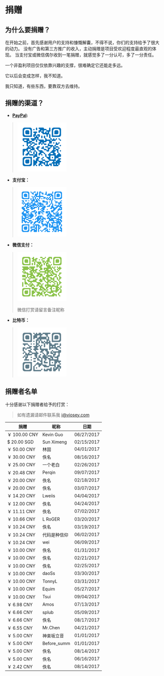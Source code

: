 # 捐赠

## 为什么要捐赠？

在开始之前，首先感谢用户的支持和慷慨解囊，不得不说，你们的支持给予了很大的动力。
没有广告和第三方推广的收入，主动捐赠是项目受欢迎程度最直观的体现。
当支付宝或微信偶尔收到一笔捐赠，就感觉多了一分认可，多了一分责任。

一个非盈利项目仅仅依靠兴趣的支撑，很难确定它还能走多远。

它以后会变成怎样，我不知道。

我只知道，有些东西，要靠双方去维持。

## 捐赠的渠道？

- **[PayPal](https://www.paypal.me/VioseyH/2.89):**
><img src="/docs/static/img/QRcode/PayPal.png" width="160px" height="160px">
- **支付宝：**
><img src="/docs/static/img/QRcode/AliPay.png" width="160px" height="160px">
- **微信支付：**
><img src="/docs/static/img/QRcode/WeChan.png" width="160px" height="160px">
>
>微信打赏请留言备注昵称
- **比特币：**
><img src="/docs/static/img/QRcode/BTC.png" width="160px" height="160px">

## 捐赠者名单

十分感谢以下捐赠者给予的打赏：
>如有遗漏请邮件联系我 [i@viosey.com](mailto:i@viosey.com)

| 捐赠 | 昵称 | 日期 |
| ---- | --- | ---- |
| ￥ 100.00 CNY | Kevin Guo | 06/27/2017 |
| $ 20.00 SGD | Sun Ximeng | 02/15/2017 |
| ￥ 50.00 CNY | 林固 | 04/01/2017 |
| ￥ 30.00 CNY | 佚名 | 08/16/2017 |
| ￥ 25.00 CNY | 一个老白 | 02/26/2017 |
| ￥ 20.48 CNY | Perqin | 09/07/2017 |
| ￥ 20.00 CNY | 佚名 | 02/18/2017 |
| ￥ 20.00 CNY | 佚名 | 03/07/2017 |
| ￥ 14.20 CNY | Lweiis | 04/04/2017 |
| ￥ 12.00 CNY | 佚名 | 04/24/2017 |
| ￥ 11.11 CNY | 佚名 | 07/02/2017 |
| ￥ 10.66 CNY | L RoGER | 03/20/2017 |
| ￥ 10.24 CNY | 佚名 | 03/19/2017 |
| ￥ 10.24 CNY | 代码是种信仰 | 06/02/2017 |
| ￥ 10.24 CNY | wei | 06/09/2017 |
| ￥ 10.00 CNY | 佚名 | 01/31/2017 |
| ￥ 10.00 CNY | 佚名 | 02/21/2017 |
| ￥ 10.00 CNY | 佚名 | 02/25/2017 |
| ￥ 10.00 CNY | daoSs | 03/30/2017 |
| ￥ 10.00 CNY | TonnyL | 03/31/2017 |
| ￥ 10.00 CNY | Equim | 05/27/2017 |
| ￥ 10.00 CNY | Tsui | 09/04/2017 |
| ￥ 6.98 CNY | Amos | 07/13/2017 |
| ￥ 6.66 CNY | splub | 05/09/2017 |
| ￥ 6.66 CNY | 佚名 | 08/17/2017 |
| ￥ 6.55 CNY | Mr.Chen | 04/21/2017 |
| ￥ 5.00 CNY | 神楽坂立音 | 01/01/2017 |
| ￥ 5.00 CNY | Before_summ | 01/01/2017 |
| ￥ 5.00 CNY | 佚名 | 08/14/2017 |
| ￥ 5.00 CNY | 佚名 | 06/16/2017 |
| ￥ 2.42 CNY | 佚名 | 08/14/2017 |